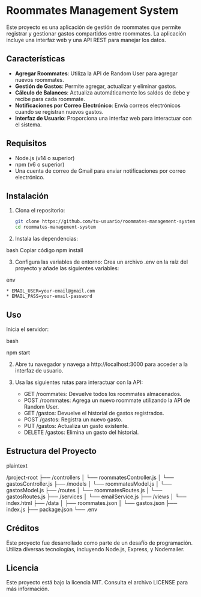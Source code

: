 # Roommates Management System

Este proyecto es una aplicación de gestión de roommates que permite registrar y gestionar gastos compartidos entre roommates. La aplicación incluye una interfaz web y una API REST para manejar los datos.

## Características

- **Agregar Roommates**: Utiliza la API de Random User para agregar nuevos roommates.
- **Gestión de Gastos**: Permite agregar, actualizar y eliminar gastos.
- **Cálculo de Balances**: Actualiza automáticamente los saldos de debe y recibe para cada roommate.
- **Notificaciones por Correo Electrónico**: Envía correos electrónicos cuando se registran nuevos gastos.
- **Interfaz de Usuario**: Proporciona una interfaz web para interactuar con el sistema.

## Requisitos

- Node.js (v14 o superior)
- npm (v6 o superior)
- Una cuenta de correo de Gmail para enviar notificaciones por correo electrónico.

## Instalación

1. Clona el repositorio:
   ```bash
   git clone https://github.com/tu-usuario/roommates-management-system.git
   cd roommates-management-system

2. Instala las dependencias:

bash
Copiar código
npm install

3. Configura las variables de entorno:
Crea un archivo .env en la raíz del proyecto y añade las siguientes variables:

env

    * EMAIL_USER=your-email@gmail.com
    * EMAIL_PASS=your-email-password

## Uso
Inicia el servidor:

bash

npm start

2. Abre tu navegador y navega a http://localhost:3000 para acceder a la interfaz de usuario.

3. Usa las siguientes rutas para interactuar con la API:

    * GET /roommates: Devuelve todos los roommates almacenados.
    * POST /roommates: Agrega un nuevo roommate utilizando la API de Random User.
    * GET /gastos: Devuelve el historial de gastos registrados.
    * POST /gastos: Registra un nuevo gasto.
    * PUT /gastos: Actualiza un gasto existente.
    * DELETE /gastos: Elimina un gasto del historial.

## Estructura del Proyecto
plaintext

/project-root
├── /controllers
│   └── roommatesController.js
│   └── gastosController.js
├── /models
│   └── roommatesModel.js
│   └── gastosModel.js
├── /routes
│   └── roommatesRoutes.js
│   └── gastosRoutes.js
├── /services
│   └── emailService.js
├── /views
│   └── index.html
├── /data
│   ├── roommates.json
│   └── gastos.json
├── index.js
├── package.json
└── .env

## Créditos
Este proyecto fue desarrollado como parte de un desafío de programación. Utiliza diversas tecnologías, incluyendo Node.js, Express, y Nodemailer.

## Licencia
Este proyecto está bajo la licencia MIT. Consulta el archivo LICENSE para más información.
